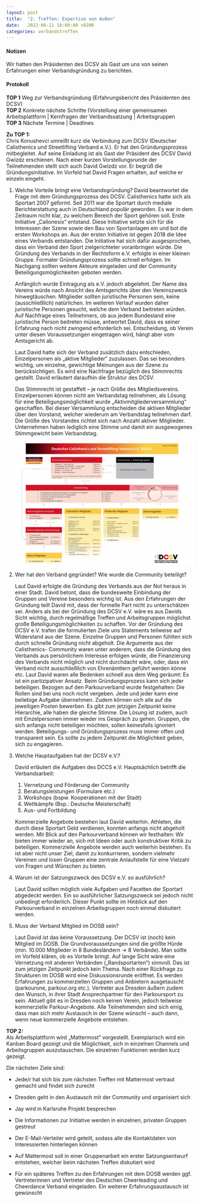 ```yaml
---
layout: post
title:  "2. Treffen: Expertise von Außen"
date:   2022-06-11 18:00:00 +0200
categories: verbandstreffen
---
```


#### Notizen

Wir hatten den Präsidenten des DCSV als Gast um uns von seinen Erfahrungen einer Verbandsgründung zu berichten.

#### Protokoll

**TOP 1** Weg zur Verbandsgründung (Erfahrungsbericht des Präsidenten des DCSV) \
**TOP 2** Konkrete nächste Schritte (Vorstellung einer gemeinsamen Arbeitsplattform | Kernfragen der Verbandssatzung
| Arbeitsgruppen \
**TOP 3** Nächste Termine | Deadlines

**Zu TOP 1:**\
Chris Konushevci umreißt kurz die Verbindung zum DCSV (Deutscher Calisthenics und Streetlifting Verband e.V.). Er hat
den Gründungsprozess mitbegleitet. Auf seine Einladung ist als Gast der Präsident des DCSV David Gwizdz erschienen.
Nach einer kurzen Vorstellungsrunde der Teilnehmenden stellt sich auch David Gwizdz vor. Er begrüß die
Gründungsinitiative. Im Vorfeld hat David Fragen erhalten, auf welche er einzeln eingeht.

1. Welche Vorteile bringt eine Verbandsgründung?
    David beantwortet die Frage mit dem Gründungsprozess des DCSV. Calisthenics hatte sich als Sportart 2007 geformt.
    Seit 2011 war die Sportart durch mediale Berichterstattung auch in Deutschland populär geworden. Es war in dem
    Zeitraum nicht klar, zu welchem Bereich der Sport gehören soll. Erste Initiative „Calionesix“ entstand. Diese Initiative
    setzte sich für die Interessen der Szene sowie den Bau von Sportanlagen ein und bot die ersten Workshops an. Aus der
    ersten Initiative ist gegen 2018 die Idee eines Verbands entstanden. Die Initiative hat sich dafür ausgesprochen, dass
    ein Verband den Sport zielgerichteter voranbringen würde.
    Die Gründung des Verbands in der Rechtsform e.V. erfolgte in einer kleinen Gruppe. Formaler Gründungsprozess sollte
    schnell erfolgen. Im Nachgang sollten weitere Akteure eingeladen und der Community Beteiligungsmöglichkeiten
    geboten werden.

    Anfänglich wurde Eintragung als e.V. jedoch abgelehnt. Der Name des Vereins würde nach Ansicht des Amtsgerichts
    über den Vereinszweck hinwegtäuschen. Mitglieder sollten juristische Personen sein, keine (ausschließlich) natürlichen.
    Im weiteren Verlauf wurden daher juristische Personen gesucht, welche dem Verband beitreten würden.
    Auf Nachfrage eines Teilnehmers, ob aus jedem Bundesland eine juristische Person beitreten müsse, antwortet David,
    dass es seiner Erfahrung nach nicht zwingend erforderlich sei. Entscheidung, ob Verein unter diesen Voraussetzungen
    eingetragen wird, hängt aber vom Amtsgericht ab.

    Laut David hatte sich der Verband zusätzlich dazu entschieden, Einzelpersonen als „aktive Mitglieder“ zuzulassen. Das
    sei besonders wichtig, um einzelne, gewichtige Meinungen aus der Szene zu berücksichtigen. Es wird eine Nachfrage
    bezüglich des Stimmrechts gestellt. David erläutert daraufhin die Struktur des DCSV.

    Das Stimmrecht ist gestaffelt – je nach Größe des Mitgliedsvereins. Einzelpersonen können nicht am Verbandstag
    teilnehmen, als Lösung für eine Beteiligungsmöglichkeit wurde „Aktivmitgliederversammlung“ geschaffen. Bei dieser
    Versammlung entscheiden die aktiven Mitglieder über den Vorstand, welcher wiederum am Verbandstag teilnehmen
    darf. Die Größe des Vorstandes richtet sich nach Anzahl aktiver Mitglieder.
    Unternehmen haben lediglich eine Stimme und damit ein ausgewogenes Stimmgewicht beim Verbandstag.

    ![Struktur des DCSV](/docs/assets/images/20220611_dcsv_structure.png)


2. Wer hat den Verband gegründet? Wie wurde die Community beteiligt?

    Laut David erfolgte die Gründung des Verbands aus der Not heraus in einer Stadt. David betont, dass die bundesweite
    Einbindung der Gruppen und Vereine besonders wichtig ist. Aus den Erfahrungen der Gründung teilt David mit, dass der
    formelle Part nicht zu unterschätzen sei. Anders als bei der Gründung des DCSV e.V. wäre es aus Davids Sicht wichtig,
    durch regelmäßige Treffen und Arbeitsgruppen möglichst große Beteiligungsmöglichkeiten zu schaffen. Vor der
    Gründung des DCSV e.V. trafen die formulierten Ziele uns Statements teilweise auf Widerstand aus der Szene. Einzelne
    Gruppen und Personen fühlten sich durch schnelle Gründung nicht abgeholt. Die Argumente aus der Calisthenics-
    Community waren unter anderem, dass die Gründung des Verbands aus persönlichem Interesse erfolgen würde, die
    Finanzierung des Verbands nicht möglich und nicht durchdacht wäre, oder, dass ein Verband nicht ausschließlich von
    Ehrenämtlern geführt werden könne etc.
    Laut David waren alle Bedenken schnell aus dem Weg geräumt: Es ist ein partizipativer Ansatz. Beim Gründungsprozess
    kann sich jeder beteiligen. Bezogen auf den Parkourverband wurde festgehalten: Die Rollen sind bei uns noch nicht
    vergeben. Jede und jeder kann eine beliebige Aufgabe übernehmen. Zudem können sich alle auf die jeweiligen Posten
    bewerben. Es gibt zum jetzigen Zeitpunkt keine Hierarchie, alle haben die gleiche Stimme.
    Die Lösung ist zudem, auch mit Einzelpersonen immer wieder ins Gespräch zu gehen. Gruppen, die sich anfangs nicht
    beteiligen möchten, sollen keinesfalls ignoriert werden. Beteiligungs- und Gründungsprozess muss immer offen und
    transparent sein. Es sollte zu jedem Zeitpunkt die Möglichkeit geben, sich zu engagieren.

3. Welche Hauptaufgaben hat der DCSV e.V.?

    David erläutert die Aufgaben des DCCS e.V. Hauptsächlich betrifft die Verbandsarbeit:
    1. Vernetzung und Förderung der Community
    2. Beratungsleistungen (Formulare etc.)
    3. Workshops (bspw. Kooperationen mit der Stadt)
    4. Wettkämpfe (Bsp.: Deutsche Meisterschaft)
    5. Aus- und Fortbildung

    Kommerzielle Angebote bestehen laut David weiterhin. Athleten, die durch diese Sportart Geld verdienen, konnten
    anfangs nicht abgeholt werden. Mit Blick auf den Parkourverband können wir festhalten: Wir bieten immer wieder an,
    sich mit Ideen oder auch konstruktiver Kritik zu beteiligen. Kommerzielle Angebote werden auch weiterhin bestehen.
    Es ist aber nicht unser Ziel, damit zu konkurrieren, sondern vielmehr Vereinen und losen Gruppen eine zentrale
    Anlaufstelle für eine Vielzahl von Fragen und Wünschen zu bieten.

4. Warum ist der Satzungszweck des DCSV e.V. so ausführlich?

    Laut David sollten möglich viele Aufgaben und Facetten der Sportart abgedeckt werden. Ein so ausführlicher
    Satzungszweck sei jedoch nicht unbedingt erforderlich. Dieser Punkt sollte im Hinblick auf den Parkourverband in
    einzelnen Arbeitsgruppen noch einmal diskutiert werden.

5. Muss der Verband Mitglied im DOSB sein?

    Laut David ist das keine Voraussetzung. Der DCSV ist (noch) kein Mitglied im DOSB. Die Grundvoraussetzungen sind die
    größte Hürde (min. 10.000 Mitglieder in 8 Bundesländern -> 8 Verbände). Man sollte im Vorfeld klären, ob es Vorteile
    bringt. Auf lange Sicht wäre eine Vernetzung mit anderen Verbänden („Randsportarten“) sinnvoll. Das ist zum jetzigen
    Zeitpunkt jedoch kein Thema.
    Nach einer Rückfrage zu Strukturen im DOSB wird eine Diskussionsrunde eröffnet. Es werden Erfahrungen zu
    kommerziellen Gruppen und Anbietern ausgetauscht (parkourone, parkour.org etc.). Vertreter aus Dresden äußern
    zudem den Wunsch, in ihrer Stadt Ansprechpartner für den Parkoursport zu sein. Aktuell gibt es in Dresden noch keinen
    Verein, jedoch teilweise kommerzielle Parkour-Angebote.
    Alle Teilnehmenden sind sich einig, dass man sich mehr Austausch in der Szene wünscht – auch dann, wenn neue
    kommerzielle Angebote entstehen.

**TOP 2:**\
Als Arbeitsplattform wird „Mattermost“ vorgestellt. Exemplarisch wird ein Kanban Board
gezeigt und die Möglichkeit, sich in einzelnen Channels und Arbeitsgruppen auszutauschen. Die einzelnen Funktionen
werden kurz gezeigt.

Die nächsten Ziele sind:
- Jede/r hat sich bis zum nächsten Treffen mit Mattermost vertraut gemacht und findet sich zurecht
- Dresden geht in den Austausch mit der Community und organisiert sich
- Jay wird in Karlsruhe Projekt besprechen
- Die Informationen zur Initiative werden in einzelnen, privaten Gruppen gestreut
- Der E-Mail-Verteiler wird geteilt, sodass alle die Kontaktdaten von Interessierten hinterlegen können

- Auf Mattermost soll in einer Gruppenarbeit ein erster Satzungsentwurf entstehen, welcher beim nächsten
Treffen diskutiert wird
- Für ein späteres Treffen zu den Erfahrungen mit dem DOSB werden ggf. Vertreterinnen und Vertreter des
Deutschen Cheerleading und Cheerdance Verband eingeladen. Ein weiterer Erfahrungsaustausch ist gewünscht
